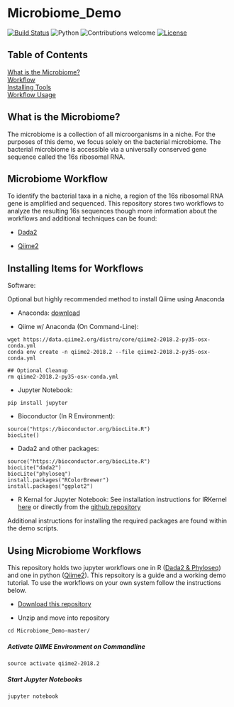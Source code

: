 # Microbiome_Demo

[![Build Status](https://travis-ci.org/glickmac/Microbiome_Demo.svg?branch=master)](https://travis-ci.org/glickmac/Microbiome_Demo)
![Python](https://img.shields.io/badge/python-v2.7%20%2F%20v3.6-blue.svg)
![Contributions welcome](https://img.shields.io/badge/contributions-welcome-orange.svg)
[![License](https://img.shields.io/badge/license-MIT-blue.svg)](https://opensource.org/licenses/MIT)


## Table of Contents
[What is the Microbiome?](#intro)     
[Workflow](#workflow)   
[Installing Tools](#install)    
[Workflow Usage](#usage)        

## <a name="intro"></a>What is the Microbiome?

The microbiome is a collection of all microorganisms in a niche. For the purposes of this demo, we focus solely on the bacterial microbiome. The bacterial microbiome is accessible via a universally conserved gene sequence called the 16s ribosomal RNA. 

## <a name="workflow"></a>Microbiome Workflow

To identify the bacterial taxa in a niche, a region of the 16s ribosomal RNA gene is amplified and sequenced. This repository stores two workflows to analyze the resulting 16s sequences though more information about the workflows and additional techniques can be found:

- [Dada2](http://benjjneb.github.io/dada2/index.html)

- [Qiime2](https://docs.qiime2.org)


## <a name="install"></a>Installing Items for Workflows

Software:

Optional but highly recommended method to install Qiime using Anaconda


+ Anaconda: [download](https://blast.ncbi.nlm.nih.gov/Blast.cgi?CMD=Web&PAGE_TYPE=BlastDocs&DOC_TYPE=Download) 

+ Qiime w/ Anaconda (On Command-Line):
```
wget https://data.qiime2.org/distro/core/qiime2-2018.2-py35-osx-conda.yml
conda env create -n qiime2-2018.2 --file qiime2-2018.2-py35-osx-conda.yml

## Optional Cleanup 
rm qiime2-2018.2-py35-osx-conda.yml
```

+ Jupyter Notebook: 
```
pip install jupyter
```

+ Bioconductor (In R Environment): 
```
source("https://bioconductor.org/biocLite.R")
biocLite()
```

+ Dada2 and other packages:
```
source("https://bioconductor.org/biocLite.R")
biocLite("dada2")
biocLite("phyloseq")
install.packages("RColorBrewer")
install.packages("ggplot2")
```

+ R Kernal for Jupyter Notebook:
See installation instructions for IRKernel [here](https://irkernel.github.io/installation/) or directly from the [github repository](https://github.com/IRkernel/IRkernel)


Additional instructions for installing the required packages are found within the demo scripts. 


## <a name="usage"></a>Using Microbiome Workflows

This repository holds two jupyter workflows one in R ([Dada2 & Phyloseq](https://github.com/glickmac/Microbiome_Demo/blob/master/Dada2_R.ipynb)) and one in python ([Qiime2](https://github.com/glickmac/Microbiome_Demo/blob/master/Qiime_2.ipynb)). This repsoitory is a guide and a working demo tutorial. To use the workflows on your own system follow the instructions below. 


- [Download this repository](https://github.com/glickmac/Microbiome_Demo/archive/master.zip)


- Unzip and move into repository
```
cd Microbiome_Demo-master/
```

##### Activate QIIME Environment on Commandline

```
source activate qiime2-2018.2
```

##### Start Jupyter Notebooks

```
jupyter notebook
```

